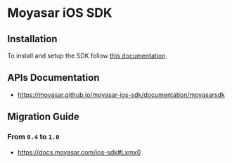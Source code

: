 # Moyasar iOS SDK

## Installation

To install and setup the SDK follow [this documentation](https://docs.moyasar.com/ios-sdk).

## APIs Documentation

* <https://moyasar.github.io/moyasar-ios-sdk/documentation/moyasarsdk>

## Migration Guide

### From `0.4` to `1.0`

* <https://docs.moyasar.com/ios-sdk#Lxmx0>
